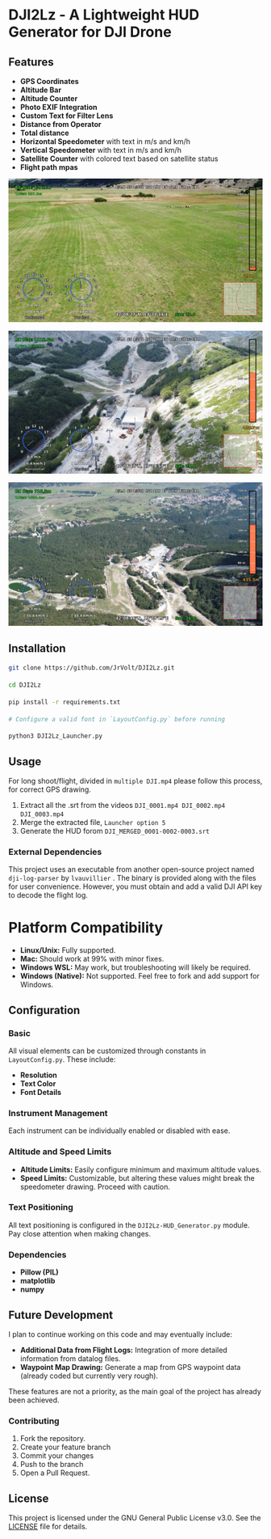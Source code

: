 # DJI2Lz - A Lightweight HUD Generator for DJI Drone 

## Features

- **GPS Coordinates**
- **Altitude Bar**
- **Altitude Counter**
- **Photo EXIF Integration**
- **Custom Text for Filter Lens**
- **Distance from Operator**
- **Total distance**
- **Horizontal Speedometer** with text in m/s and km/h
- **Vertical Speedometer** with text in m/s and km/h
- **Satellite Counter** with colored text based on satellite status
- **Flight path mpas** 


![Sample HUD Output](/DJISAMPLE/01.jpg)

![Sample HUD Output](/DJISAMPLE/02.jpg)

![Sample HUD Output](/DJISAMPLE/03.jpg)



## Installation

```bash
git clone https://github.com/JrVolt/DJI2Lz.git

cd DJI2Lz

pip install -r requirements.txt

# Configure a valid font in `LayoutConfig.py` before running

python3 DJI2Lz_Launcher.py
```
## Usage

For long shoot/flight, divided in `multiple DJI.mp4` please follow this process, for correct GPS drawing.

1. Extract all the .srt from the videos `DJI_0001.mp4 DJI_0002.mp4 DJI_0003.mp4`
2. Merge the extracted file, `Launcher option 5`
3. Generate the HUD forom `DJI_MERGED_0001-0002-0003.srt` 


### External Dependencies

This project uses an executable from another open-source project named `dji-log-parser` by `lvauvillier` . The binary is provided along with the files for user convenience. However, you must obtain and add a valid DJI API key to decode the flight log.

# Platform Compatibility

- **Linux/Unix:** Fully supported.
- **Mac:** Should work at 99% with minor fixes.
- **Windows WSL:** May work, but troubleshooting will likely be required.
- **Windows (Native):** Not supported. Feel free to fork and add support for Windows.

## Configuration

### Basic

All visual elements can be customized through constants in `LayoutConfig.py`. These include:
- **Resolution**
- **Text Color**
- **Font Details**

### Instrument Management
Each instrument can be individually enabled or disabled with ease.

### Altitude and Speed Limits
- **Altitude Limits:** Easily configure minimum and maximum altitude values.
- **Speed Limits:** Customizable, but altering these values might break the speedometer drawing. Proceed with caution.

### Text Positioning
All text positioning is configured in the `DJI2Lz-HUD_Generator.py` module. Pay close attention when making changes.

### Dependencies

- **Pillow (PIL)**
- **matplotlib**
- **numpy**

## Future Development

I plan to continue working on this code and may eventually include:
- **Additional Data from Flight Logs:** Integration of more detailed information from datalog files.
- **Waypoint Map Drawing:** Generate a map from GPS waypoint data (already coded but currently very rough).

These features are not a priority, as the main goal of the project has already been achieved.

### Contributing

1. Fork the repository.
2. Create your feature branch
3. Commit your changes
4. Push to the branch
5. Open a Pull Request.

## License

This project is licensed under the GNU General Public License v3.0. See the [LICENSE](LICENSE) file for details.